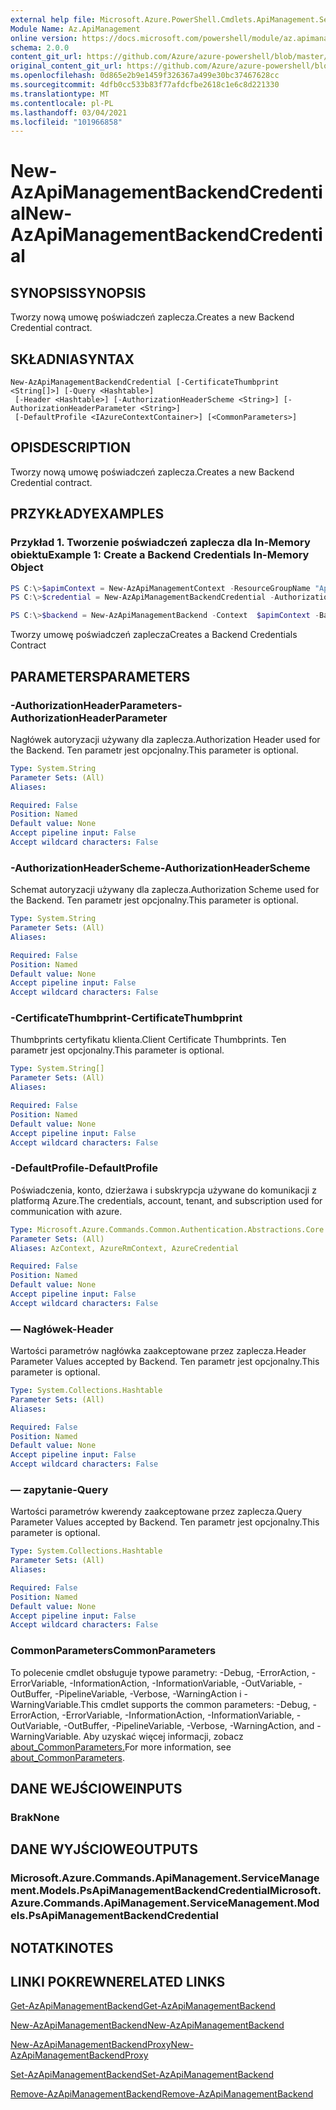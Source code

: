 ```yaml
---
external help file: Microsoft.Azure.PowerShell.Cmdlets.ApiManagement.ServiceManagement.dll-Help.xml
Module Name: Az.ApiManagement
online version: https://docs.microsoft.com/powershell/module/az.apimanagement/new-azapimanagementbackendcredential
schema: 2.0.0
content_git_url: https://github.com/Azure/azure-powershell/blob/master/src/ApiManagement/ApiManagement/help/New-AzApiManagementBackendCredential.md
original_content_git_url: https://github.com/Azure/azure-powershell/blob/master/src/ApiManagement/ApiManagement/help/New-AzApiManagementBackendCredential.md
ms.openlocfilehash: 0d865e2b9e1459f326367a499e30bc37467628cc
ms.sourcegitcommit: 4dfb0cc533b83f77afdcfbe2618c1e6c8d221330
ms.translationtype: MT
ms.contentlocale: pl-PL
ms.lasthandoff: 03/04/2021
ms.locfileid: "101966858"
---
```

# <span data-ttu-id="6545a-101">New-AzApiManagementBackendCredential</span><span class="sxs-lookup"><span data-stu-id="6545a-101">New-AzApiManagementBackendCredential</span></span>

## <span data-ttu-id="6545a-102">SYNOPSIS</span><span class="sxs-lookup"><span data-stu-id="6545a-102">SYNOPSIS</span></span>
<span data-ttu-id="6545a-103">Tworzy nową umowę poświadczeń zaplecza.</span><span class="sxs-lookup"><span data-stu-id="6545a-103">Creates a new Backend Credential contract.</span></span>

## <span data-ttu-id="6545a-104">SKŁADNIA</span><span class="sxs-lookup"><span data-stu-id="6545a-104">SYNTAX</span></span>

```
New-AzApiManagementBackendCredential [-CertificateThumbprint <String[]>] [-Query <Hashtable>]
 [-Header <Hashtable>] [-AuthorizationHeaderScheme <String>] [-AuthorizationHeaderParameter <String>]
 [-DefaultProfile <IAzureContextContainer>] [<CommonParameters>]
```

## <span data-ttu-id="6545a-105">OPIS</span><span class="sxs-lookup"><span data-stu-id="6545a-105">DESCRIPTION</span></span>
<span data-ttu-id="6545a-106">Tworzy nową umowę poświadczeń zaplecza.</span><span class="sxs-lookup"><span data-stu-id="6545a-106">Creates a new Backend Credential contract.</span></span>

## <span data-ttu-id="6545a-107">PRZYKŁADY</span><span class="sxs-lookup"><span data-stu-id="6545a-107">EXAMPLES</span></span>

### <span data-ttu-id="6545a-108">Przykład 1. Tworzenie poświadczeń zaplecza dla In-Memory obiektu</span><span class="sxs-lookup"><span data-stu-id="6545a-108">Example 1: Create a Backend Credentials In-Memory Object</span></span>
```powershell
PS C:\>$apimContext = New-AzApiManagementContext -ResourceGroupName "Api-Default-WestUS" -ServiceName "contoso"
PS C:\>$credential = New-AzApiManagementBackendCredential -AuthorizationHeaderScheme basic -AuthorizationHeaderParameter opensesame -Query @{"sv" = @('xx', 'bb'); "sr" = @('cc')} -Header @{"x-my-1" = @('val1', 'val2')}

PS C:\>$backend = New-AzApiManagementBackend -Context  $apimContext -BackendId 123 -Url 'https://contoso.com/awesomeapi' -Protocol http -Title "first backend" -SkipCertificateChainValidation $true -Credential $credential -Description "my backend"
```

<span data-ttu-id="6545a-109">Tworzy umowę poświadczeń zaplecza</span><span class="sxs-lookup"><span data-stu-id="6545a-109">Creates a Backend Credentials Contract</span></span>

## <span data-ttu-id="6545a-110">PARAMETERS</span><span class="sxs-lookup"><span data-stu-id="6545a-110">PARAMETERS</span></span>

### <span data-ttu-id="6545a-111">-AuthorizationHeaderParameters</span><span class="sxs-lookup"><span data-stu-id="6545a-111">-AuthorizationHeaderParameter</span></span>
<span data-ttu-id="6545a-112">Nagłówek autoryzacji używany dla zaplecza.</span><span class="sxs-lookup"><span data-stu-id="6545a-112">Authorization Header used for the Backend.</span></span>
<span data-ttu-id="6545a-113">Ten parametr jest opcjonalny.</span><span class="sxs-lookup"><span data-stu-id="6545a-113">This parameter is optional.</span></span>

```yaml
Type: System.String
Parameter Sets: (All)
Aliases:

Required: False
Position: Named
Default value: None
Accept pipeline input: False
Accept wildcard characters: False
```

### <span data-ttu-id="6545a-114">-AuthorizationHeaderScheme</span><span class="sxs-lookup"><span data-stu-id="6545a-114">-AuthorizationHeaderScheme</span></span>
<span data-ttu-id="6545a-115">Schemat autoryzacji używany dla zaplecza.</span><span class="sxs-lookup"><span data-stu-id="6545a-115">Authorization Scheme used for the Backend.</span></span>
<span data-ttu-id="6545a-116">Ten parametr jest opcjonalny.</span><span class="sxs-lookup"><span data-stu-id="6545a-116">This parameter is optional.</span></span>

```yaml
Type: System.String
Parameter Sets: (All)
Aliases:

Required: False
Position: Named
Default value: None
Accept pipeline input: False
Accept wildcard characters: False
```

### <span data-ttu-id="6545a-117">-CertificateThumbprint</span><span class="sxs-lookup"><span data-stu-id="6545a-117">-CertificateThumbprint</span></span>
<span data-ttu-id="6545a-118">Thumbprints certyfikatu klienta.</span><span class="sxs-lookup"><span data-stu-id="6545a-118">Client Certificate Thumbprints.</span></span>
<span data-ttu-id="6545a-119">Ten parametr jest opcjonalny.</span><span class="sxs-lookup"><span data-stu-id="6545a-119">This parameter is optional.</span></span>

```yaml
Type: System.String[]
Parameter Sets: (All)
Aliases:

Required: False
Position: Named
Default value: None
Accept pipeline input: False
Accept wildcard characters: False
```

### <span data-ttu-id="6545a-120">-DefaultProfile</span><span class="sxs-lookup"><span data-stu-id="6545a-120">-DefaultProfile</span></span>
<span data-ttu-id="6545a-121">Poświadczenia, konto, dzierżawa i subskrypcja używane do komunikacji z platformą Azure.</span><span class="sxs-lookup"><span data-stu-id="6545a-121">The credentials, account, tenant, and subscription used for communication with azure.</span></span>

```yaml
Type: Microsoft.Azure.Commands.Common.Authentication.Abstractions.Core.IAzureContextContainer
Parameter Sets: (All)
Aliases: AzContext, AzureRmContext, AzureCredential

Required: False
Position: Named
Default value: None
Accept pipeline input: False
Accept wildcard characters: False
```

### <span data-ttu-id="6545a-122">— Nagłówek</span><span class="sxs-lookup"><span data-stu-id="6545a-122">-Header</span></span>
<span data-ttu-id="6545a-123">Wartości parametrów nagłówka zaakceptowane przez zaplecza.</span><span class="sxs-lookup"><span data-stu-id="6545a-123">Header Parameter Values accepted by Backend.</span></span>
<span data-ttu-id="6545a-124">Ten parametr jest opcjonalny.</span><span class="sxs-lookup"><span data-stu-id="6545a-124">This parameter is optional.</span></span>

```yaml
Type: System.Collections.Hashtable
Parameter Sets: (All)
Aliases:

Required: False
Position: Named
Default value: None
Accept pipeline input: False
Accept wildcard characters: False
```

### <span data-ttu-id="6545a-125">— zapytanie</span><span class="sxs-lookup"><span data-stu-id="6545a-125">-Query</span></span>
<span data-ttu-id="6545a-126">Wartości parametrów kwerendy zaakceptowane przez zaplecza.</span><span class="sxs-lookup"><span data-stu-id="6545a-126">Query Parameter Values accepted by Backend.</span></span>
<span data-ttu-id="6545a-127">Ten parametr jest opcjonalny.</span><span class="sxs-lookup"><span data-stu-id="6545a-127">This parameter is optional.</span></span>

```yaml
Type: System.Collections.Hashtable
Parameter Sets: (All)
Aliases:

Required: False
Position: Named
Default value: None
Accept pipeline input: False
Accept wildcard characters: False
```

### <span data-ttu-id="6545a-128">CommonParameters</span><span class="sxs-lookup"><span data-stu-id="6545a-128">CommonParameters</span></span>
<span data-ttu-id="6545a-129">To polecenie cmdlet obsługuje typowe parametry: -Debug, -ErrorAction, -ErrorVariable, -InformationAction, -InformationVariable, -OutVariable, -OutBuffer, -PipelineVariable, -Verbose, -WarningAction i -WarningVariable.</span><span class="sxs-lookup"><span data-stu-id="6545a-129">This cmdlet supports the common parameters: -Debug, -ErrorAction, -ErrorVariable, -InformationAction, -InformationVariable, -OutVariable, -OutBuffer, -PipelineVariable, -Verbose, -WarningAction, and -WarningVariable.</span></span> <span data-ttu-id="6545a-130">Aby uzyskać więcej informacji, zobacz [about_CommonParameters.](http://go.microsoft.com/fwlink/?LinkID=113216)</span><span class="sxs-lookup"><span data-stu-id="6545a-130">For more information, see [about_CommonParameters](http://go.microsoft.com/fwlink/?LinkID=113216).</span></span>

## <span data-ttu-id="6545a-131">DANE WEJŚCIOWE</span><span class="sxs-lookup"><span data-stu-id="6545a-131">INPUTS</span></span>

### <span data-ttu-id="6545a-132">Brak</span><span class="sxs-lookup"><span data-stu-id="6545a-132">None</span></span>

## <span data-ttu-id="6545a-133">DANE WYJŚCIOWE</span><span class="sxs-lookup"><span data-stu-id="6545a-133">OUTPUTS</span></span>

### <span data-ttu-id="6545a-134">Microsoft.Azure.Commands.ApiManagement.ServiceManagement.Models.PsApiManagementBackendCredential</span><span class="sxs-lookup"><span data-stu-id="6545a-134">Microsoft.Azure.Commands.ApiManagement.ServiceManagement.Models.PsApiManagementBackendCredential</span></span>

## <span data-ttu-id="6545a-135">NOTATKI</span><span class="sxs-lookup"><span data-stu-id="6545a-135">NOTES</span></span>

## <span data-ttu-id="6545a-136">LINKI POKREWNE</span><span class="sxs-lookup"><span data-stu-id="6545a-136">RELATED LINKS</span></span>

[<span data-ttu-id="6545a-137">Get-AzApiManagementBackend</span><span class="sxs-lookup"><span data-stu-id="6545a-137">Get-AzApiManagementBackend</span></span>](./Get-AzApiManagementBackend.md)

[<span data-ttu-id="6545a-138">New-AzApiManagementBackend</span><span class="sxs-lookup"><span data-stu-id="6545a-138">New-AzApiManagementBackend</span></span>](./New-AzApiManagementBackend.md)

[<span data-ttu-id="6545a-139">New-AzApiManagementBackendProxy</span><span class="sxs-lookup"><span data-stu-id="6545a-139">New-AzApiManagementBackendProxy</span></span>](./New-AzApiManagementBackendProxy.md)

[<span data-ttu-id="6545a-140">Set-AzApiManagementBackend</span><span class="sxs-lookup"><span data-stu-id="6545a-140">Set-AzApiManagementBackend</span></span>](./Set-AzApiManagementBackend.md)

[<span data-ttu-id="6545a-141">Remove-AzApiManagementBackend</span><span class="sxs-lookup"><span data-stu-id="6545a-141">Remove-AzApiManagementBackend</span></span>](./Remove-AzApiManagementBackend.md)
